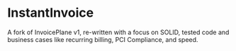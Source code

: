 # InstantInvoice
A fork of InvoicePlane v1, re-written with a focus on SOLID, tested code and business cases like recurring billing, PCI Compliance, and speed.
